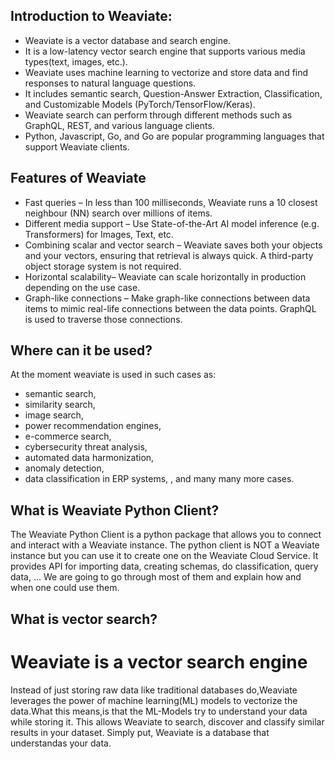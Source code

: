 ## Introduction to Weaviate:

* Weaviate is a vector database and search engine.
* It is a low-latency vector search engine that supports various media types(text, images, etc.). 
* Weaviate uses machine learning to vectorize and store data and find responses to natural language questions.
* It includes semantic search, Question-Answer Extraction, Classification, and Customizable Models (PyTorch/TensorFlow/Keras). 
* Weaviate search can perform through different methods such as GraphQL, REST, and various language clients. 
* Python, Javascript, Go, and Go are popular programming languages that support Weaviate clients.

## Features of Weaviate
* Fast queries – In less than 100 milliseconds, Weaviate runs a 10 closest neighbour (NN) search over millions of items.
* Different media support – Use State-of-the-Art AI model inference (e.g. Transformers) for Images, Text, etc.
* Combining scalar and vector search – Weaviate saves both your objects and your vectors, ensuring that retrieval is always quick. A third-party object storage system is not required.
* Horizontal scalability– Weaviate can scale horizontally in production depending on the use case.
* Graph-like connections – Make graph-like connections between data items to mimic real-life connections between the data points. GraphQL is used to traverse those connections.

## Where can it be used?
At the moment weaviate is used in such cases as:
* semantic search,
* similarity search,
* image search,
* power recommendation engines,
* e-commerce search,
* cybersecurity threat analysis,
* automated data harmonization,
* anomaly detection,
* data classification in ERP systems,
, and many many more cases.

## What is Weaviate Python Client?
The Weaviate Python Client is a python package that allows you to connect and interact with a Weaviate instance. The python client is NOT a Weaviate instance but you can use it to create one on the Weaviate Cloud Service. It provides API for importing data, creating schemas, do classification, query data, ... We are going to go through most of them and explain how and when one could use them.

## What is vector search?

# Weaviate is a vector search engine
Instead of just storing raw data like traditional databases do,Weaviate leverages the power of machine learning(ML) models to vectorize the data.What this means,is that the ML-Models try to understand your data while storing it. This allows Weaviate to search, discover and classify similar results in your dataset. Simply put, Weaviate is a database that understandas your data.
